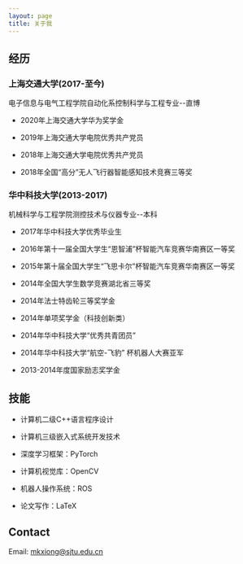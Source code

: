 ```yaml
---
layout: page
title: 关于我
---
```


## 经历

### 上海交通大学(2017-至今)

电子信息与电气工程学院自动化系控制科学与工程专业--直博

- 2020年上海交通大学华为奖学金

- 2019年上海交通大学电院优秀共产党员

- 2018年上海交通大学电院优秀共产党员

- 2018年全国“高分”无人飞行器智能感知技术竞赛三等奖

### 华中科技大学(2013-2017)

机械科学与工程学院测控技术与仪器专业--本科

- 2017年华中科技大学优秀毕业生

- 2016年第十一届全国大学生“恩智浦”杯智能汽车竞赛华南赛区一等奖

- 2015年第十届全国大学生“飞思卡尔”杯智能汽车竞赛华南赛区一等奖

- 2014年全国大学生数学竞赛湖北省三等奖

- 2014年法士特齿轮三等奖学金

- 2014年单项奖学金（科技创新类）

- 2014年华中科技大学“优秀共青团员”

- 2014年华中科技大学“航空-飞豹” 杯机器人大赛亚军

- 2013-2014年度国家励志奖学金

## 技能

- 计算机二级C++语言程序设计

- 计算机三级嵌入式系统开发技术

- 深度学习框架：PyTorch

- 计算机视觉库：OpenCV

- 机器人操作系统：ROS

- 论文写作：LaTeX

## Contact

Email: mkxiong@sjtu.edu.cn
